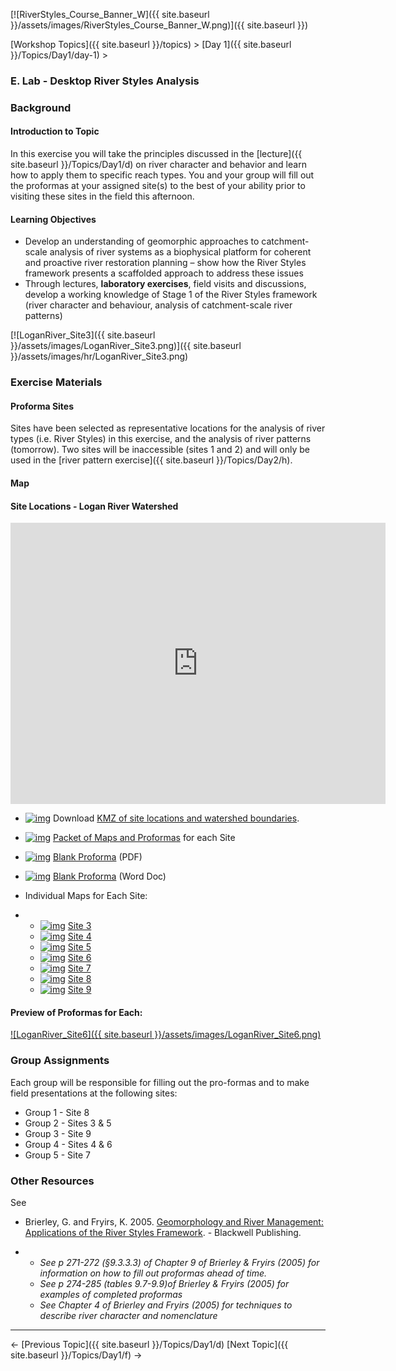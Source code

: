 [![RiverStyles_Course_Banner_W]({{ site.baseurl }}/assets/images/RiverStyles_Course_Banner_W.png)]({{ site.baseurl }})



[Workshop Topics]({{ site.baseurl }}/topics)‎ > ‎[Day 1]({{ site.baseurl }}/Topics/Day1/day-1)‎ > ‎

### E. Lab - Desktop River Styles Analysis



### Background

#### Introduction to Topic

In this exercise you will take the principles discussed in the [lecture]({{ site.baseurl }}/Topics/Day1/d) on river character and behavior and learn how to apply them to specific reach types. You and your group will fill out the proformas at your assigned site(s) to the best of your ability prior to visiting these sites in the field this afternoon. 

#### Learning Objectives

- Develop an understanding of geomorphic approaches to catchment-scale analysis of river systems as a biophysical platform for coherent and proactive river restoration planning – show how the River Styles framework presents a scaffolded approach to address these issues
- Through lectures, **laboratory exercises**, field visits and discussions, develop a working knowledge of Stage 1 of the River Styles framework (river character and behaviour, analysis of catchment-scale river patterns)

[![LoganRiver_Site3]({{ site.baseurl }}/assets/images/LoganRiver_Site3.png)]({{ site.baseurl }}/assets/images/hr/LoganRiver_Site3.png)

### Exercise Materials

#### Proforma Sites

Sites have been selected as representative locations for the analysis of river types (i.e. River Styles) in this exercise, and the analysis of river patterns (tomorrow). Two sites will be inaccessible (sites 1 and 2) and will only be used in the [river pattern exercise]({{ site.baseurl }}/Topics/Day2/h). 



#### Map

#### Site Locations - Logan River Watershed


<iframe src="https://www.google.com/maps/embed?pb=!1m10!1m8!1m3!1d209267.31060781438!2d-111.678085!3d41.853196!3m2!1i1024!2i768!4f13.1!5e1!3m2!1sen!2sus!4v1501263912013" width="600" height="450" frameborder="0" style="border:0" allowfullscreen></iframe>





- [![img](http://riverstyles.joewheaton.org/_/rsrc/1501108766278/workshop-topics/stage1/e-lab---desktop-river-styles-analysi/kmz-icon.gif)](http://riverstyles.joewheaton.org/workshop-topics/stage1/e-lab---desktop-river-styles-analysi/kmz-icon.gif?attredirects=0) Download [KMZ of site locations and watershed boundaries](http://etal.usu.edu/Workshops/RiverStyles/2013/Excercises/Day1/River%20Styles%20Workshop%20-%20Day%201.kmz).

- [![img](http://riverstyles.joewheaton.org/_/rsrc/1501108766278/workshop-topics/stage1/e-lab---desktop-river-styles-analysi/pdfIcon.png)](http://riverstyles.joewheaton.org/workshop-topics/stage1/e-lab---desktop-river-styles-analysi/pdfIcon.png?attredirects=0) [Packet of Maps and Proformas](http://etal.usu.edu/Workshops/RiverStyles/2013/Excercises/Day1/ProFormas.pdf) for each Site

- [![img](http://riverstyles.joewheaton.org/_/rsrc/1501108766278/workshop-topics/stage1/e-lab---desktop-river-styles-analysi/pdfIcon.png)](http://riverstyles.joewheaton.org/workshop-topics/stage1/e-lab---desktop-river-styles-analysi/pdfIcon.png?attredirects=0) [Blank Proforma](http://etal.usu.edu/Workshops/RiverStyles/Resources/River%20Styles%20Proforma.pdf) (PDF)

- [![img](http://riverstyles.joewheaton.org/_/rsrc/1501108766278/workshop-topics/stage1/e-lab---desktop-river-styles-analysi/small_word_icon.gif)](http://riverstyles.joewheaton.org/workshop-topics/stage1/e-lab---desktop-river-styles-analysi/small_word_icon.gif?attredirects=0) [Blank Proforma](http://etal.usu.edu/Workshops/RiverStyles/Resources/River%20Styles%20Proforma.docx) (Word Doc)

- Individual Maps for Each Site:

- - [![img](http://riverstyles.joewheaton.org/_/rsrc/1501108766278/workshop-topics/stage1/e-lab---desktop-river-styles-analysi/pdfIcon.png)](http://riverstyles.joewheaton.org/workshop-topics/stage1/e-lab---desktop-river-styles-analysi/pdfIcon.png?attredirects=0) [Site 3](http://etal.usu.edu/Workshops/RiverStyles/2013/Excercises/Day1/LoganRiver_Site3.pdf)
  - [![img](http://riverstyles.joewheaton.org/_/rsrc/1501108766278/workshop-topics/stage1/e-lab---desktop-river-styles-analysi/pdfIcon.png)](http://riverstyles.joewheaton.org/workshop-topics/stage1/e-lab---desktop-river-styles-analysi/pdfIcon.png?attredirects=0) [Site 4](http://etal.usu.edu/Workshops/RiverStyles/2013/Excercises/Day1/LoganRiver_Site4.pdf)
  - [![img](http://riverstyles.joewheaton.org/_/rsrc/1501108766278/workshop-topics/stage1/e-lab---desktop-river-styles-analysi/pdfIcon.png)](http://riverstyles.joewheaton.org/workshop-topics/stage1/e-lab---desktop-river-styles-analysi/pdfIcon.png?attredirects=0) [Site 5](http://etal.usu.edu/Workshops/RiverStyles/2013/Excercises/Day1/LoganRiver_Site5.pdf)
  - [![img](http://riverstyles.joewheaton.org/_/rsrc/1501108766278/workshop-topics/stage1/e-lab---desktop-river-styles-analysi/pdfIcon.png)](http://riverstyles.joewheaton.org/workshop-topics/stage1/e-lab---desktop-river-styles-analysi/pdfIcon.png?attredirects=0) [Site 6](http://etal.usu.edu/Workshops/RiverStyles/2013/Excercises/Day1/LoganRiver_Site6.pdf)
  - [![img](http://riverstyles.joewheaton.org/_/rsrc/1501108766278/workshop-topics/stage1/e-lab---desktop-river-styles-analysi/pdfIcon.png)](http://riverstyles.joewheaton.org/workshop-topics/stage1/e-lab---desktop-river-styles-analysi/pdfIcon.png?attredirects=0) [Site 7](http://etal.usu.edu/Workshops/RiverStyles/2013/Excercises/Day1/LoganRiver_Site7.pdf)
  - [![img](http://riverstyles.joewheaton.org/_/rsrc/1501108766278/workshop-topics/stage1/e-lab---desktop-river-styles-analysi/pdfIcon.png)](http://riverstyles.joewheaton.org/workshop-topics/stage1/e-lab---desktop-river-styles-analysi/pdfIcon.png?attredirects=0) [Site 8](http://etal.usu.edu/Workshops/RiverStyles/2013/Excercises/Day1/LoganRiver_Site8.pdf)
  - [![img](http://riverstyles.joewheaton.org/_/rsrc/1501108766278/workshop-topics/stage1/e-lab---desktop-river-styles-analysi/pdfIcon.png)](http://riverstyles.joewheaton.org/workshop-topics/stage1/e-lab---desktop-river-styles-analysi/pdfIcon.png?attredirects=0) [Site 9](http://etal.usu.edu/Workshops/RiverStyles/2013/Excercises/Day1/LoganRiver_Site9.pdf)



#### Preview of Proformas for Each:

[![LoganRiver_Site6]({{ site.baseurl }}/assets/images/LoganRiver_Site6.png)](https://get.google.com/albumarchive/112875203842919433098/album/AF1QipM46Tm090qebYApy3E2jZ4cw5OaHg4TvVgaBym6)



### Group Assignments

Each group will be responsible for filling out the pro-formas and to make field presentations at the following sites:

- Group 1 - Site 8
- Group 2 - Sites 3 & 5
- Group 3 - Site 9
- Group 4 - Sites 4 & 6
- Group 5 - Site 7

### Other Resources

See

- Brierley, G. and Fryirs, K. 2005. [Geomorphology and River Management: Applications of the River Styles Framework](http://www.wiley.com/WileyCDA/WileyTitle/productCd-1405115165.html). - Blackwell Publishing.

- - *See p 271-272 (§9.3.3.3) of Chapter 9 of Brierley & Fryirs (2005) for information on how to fill out proformas ahead of time.*
  - *See p 274-285 (tables 9.7-9.9)of Brierley & Fryirs (2005) for examples of completed proformas*
  - *See Chapter 4 of Brierley and Fryirs (2005) for techniques to describe river character and nomenclature*

------

← [Previous Topic]({{ site.baseurl }}/Topics/Day1/d)                    [Next Topic]({{ site.baseurl }}/Topics/Day1/f) →

